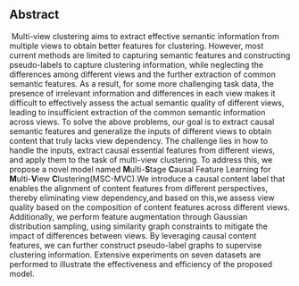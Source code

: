 ## Abstract

​	Multi-view clustering aims to extract effective semantic information from multiple views to obtain better features for clustering. However, most current methods are limited to capturing semantic features and constructing pseudo-labels to capture clustering information, while neglecting the differences among different views and the further extraction of common semantic features. As a result, for some more challenging task data, the presence of irrelevant information and differences in each view makes it difficult to effectively assess the actual semantic quality of different views, leading to insufficient extraction of the common semantic information across views. To solve the above problems, our goal is to extract causal semantic features and generalize the inputs of different views to obtain content that truly lacks view dependency. The challenge lies in how to handle the inputs, extract causal essential features from different views, and apply them to the task of multi-view clustering. To address this, we propose a novel model named **M**ulti-**S**tage **C**ausal Feature Learning for **M**ulti-**V**iew **C**lustering(MSC-MVC).We introduce a causal content label that enables the alignment of content features from different perspectives, thereby eliminating view dependency,and based on this,we assess view quality based on the composition of content features across different views. Additionally, we perform feature augmentation through Gaussian distribution sampling, using similarity graph constraints to mitigate the impact of differences between views. By leveraging causal content features, we can further construct pseudo-label graphs to supervise clustering information. Extensive experiments on seven datasets are performed to illustrate the effectiveness and efficiency of the proposed model.


